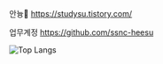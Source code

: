 안늉🐣
https://studysu.tistory.com/

업무계정
https://github.com/ssnc-heesu



![Top Langs](https://github-readme-stats.vercel.app/api/top-langs/?username=kim-heesu&layout=compact&hide=csharp)

